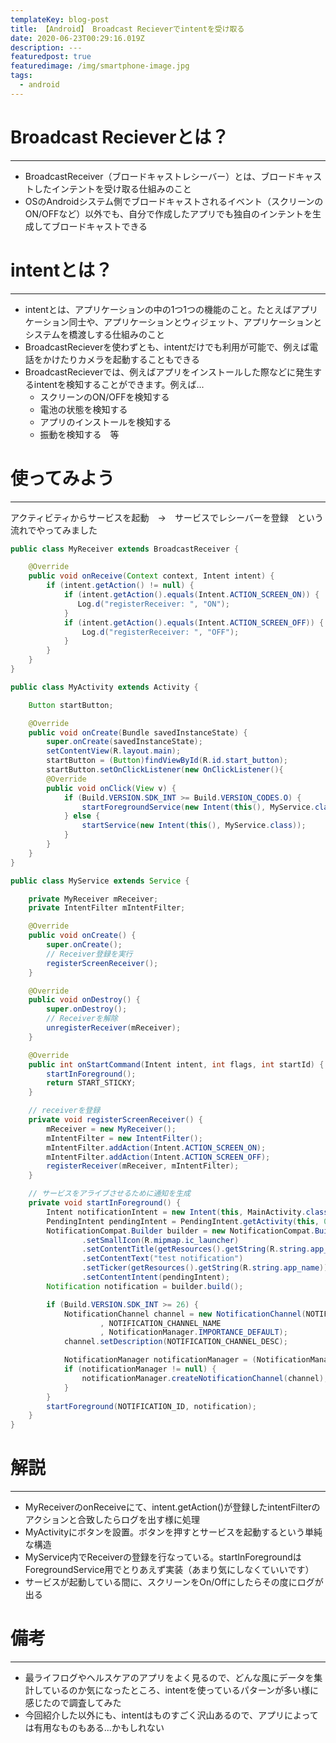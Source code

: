 ```yaml
---
templateKey: blog-post
title: 【Android】 Broadcast Recieverでintentを受け取る
date: 2020-06-23T00:29:16.019Z
description: ---
featuredpost: true
featuredimage: /img/smartphone-image.jpg
tags:
  - android
---
```

# Broadcast Recieverとは？
---
- BroadcastReceiver（ブロードキャストレシーバー）とは、ブロードキャストしたインテントを受け取る仕組みのこと
- OSのAndroidシステム側でブロードキャストされるイベント（スクリーンのON/OFFなど）以外でも、自分で作成したアプリでも独自のインテントを生成してブロードキャストできる

# intentとは？
---
- intentとは、アプリケーションの中の1つ1つの機能のこと。たとえばアプリケーション同士や、アプリケーションとウィジェット、アプリケーションとシステムを橋渡しする仕組みのこと
- BroadcastRecieverを使わずとも、intentだけでも利用が可能で、例えば電話をかけたりカメラを起動することもできる
- BroadcastRecieverでは、例えばアプリをインストールした際などに発生するintentを検知することができます。例えば...
   - スクリーンのON/OFFを検知する
   - 電池の状態を検知する
   - アプリのインストールを検知する
   - 振動を検知する　等

# 使ってみよう
---
アクティビティからサービスを起動　→　サービスでレシーバーを登録　という流れでやってみました


```java:title=MyReceiver.java
public class MyReceiver extends BroadcastReceiver {

    @Override
    public void onReceive(Context context, Intent intent) {
        if (intent.getAction() != null) {
            if (intent.getAction().equals(Intent.ACTION_SCREEN_ON)) {
               Log.d("registerReceiver: ", "ON");
            }
            if (intent.getAction().equals(Intent.ACTION_SCREEN_OFF)) {
                Log.d("registerReceiver: ", "OFF");
            }
        }
    }
}
```


```java:title=MyActivity.java
public class MyActivity extends Activity {

    Button startButton;

    @Override
    public void onCreate(Bundle savedInstanceState) {
        super.onCreate(savedInstanceState);
        setContentView(R.layout.main);
        startButton = (Button)findViewById(R.id.start_button);
        startButton.setOnClickListener(new OnClickListener(){
        @Override
        public void onClick(View v) {
            if (Build.VERSION.SDK_INT >= Build.VERSION_CODES.O) {
                startForegroundService(new Intent(this(), MyService.class));
            } else {
                startService(new Intent(this(), MyService.class));
            }
        }
    }
}
```


```java:title=MyService.java
public class MyService extends Service {

    private MyReceiver mReceiver;
    private IntentFilter mIntentFilter;

    @Override
    public void onCreate() {
        super.onCreate();
        // Receiver登録を実行
        registerScreenReceiver();
    }

    @Override
    public void onDestroy() {
        super.onDestroy();
        // Receiverを解除
        unregisterReceiver(mReceiver);
    }

    @Override
    public int onStartCommand(Intent intent, int flags, int startId) {
        startInForeground();
        return START_STICKY;
    }

    // receiverを登録
    private void registerScreenReceiver() {
        mReceiver = new MyReceiver();
        mIntentFilter = new IntentFilter();
        mIntentFilter.addAction(Intent.ACTION_SCREEN_ON);
        mIntentFilter.addAction(Intent.ACTION_SCREEN_OFF);
        registerReceiver(mReceiver, mIntentFilter);
    }

    // サービスをアライブさせるために通知を生成
    private void startInForeground() {
        Intent notificationIntent = new Intent(this, MainActivity.class);
        PendingIntent pendingIntent = PendingIntent.getActivity(this, 0, notificationIntent, 0);
        NotificationCompat.Builder builder = new NotificationCompat.Builder(this, NOTIFICATION_CHANNEL_ID)
                .setSmallIcon(R.mipmap.ic_launcher)
                .setContentTitle(getResources().getString(R.string.app_name))
                .setContentText("test notification")
                .setTicker(getResources().getString(R.string.app_name))
                .setContentIntent(pendingIntent);
        Notification notification = builder.build();

        if (Build.VERSION.SDK_INT >= 26) {
            NotificationChannel channel = new NotificationChannel(NOTIFICATION_CHANNEL_ID
                    , NOTIFICATION_CHANNEL_NAME
                    , NotificationManager.IMPORTANCE_DEFAULT);
            channel.setDescription(NOTIFICATION_CHANNEL_DESC);

            NotificationManager notificationManager = (NotificationManager) getSystemService(Context.NOTIFICATION_SERVICE);
            if (notificationManager != null) {
                notificationManager.createNotificationChannel(channel);
            }
        }
        startForeground(NOTIFICATION_ID, notification);
    }
}
```

# 解説
---
- MyReceiverのonReceiveにて、intent.getAction()が登録したintentFilterのアクションと合致したらログを出す様に処理
- MyActivityにボタンを設置。ボタンを押すとサービスを起動するという単純な構造
- MyService内でReceiverの登録を行なっている。startInForegroundはForegroundService用でとりあえず実装（あまり気にしなくていいです）
- サービスが起動している間に、スクリーンをOn/Offにしたらその度にログが出る

# 備考
---
- 最ライフログやヘルスケアのアプリをよく見るので、どんな風にデータを集計しているのか気になったところ、intentを使っているパターンが多い様に感じたので調査してみた
- 今回紹介した以外にも、intentはものすごく沢山あるので、アプリによっては有用なものもある...かもしれない
